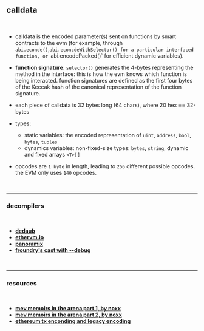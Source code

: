 ## calldata

<br>

* calldata is the encoded parameter(s) sent on functions by smart contracts to the evm (for example, through `abi.econde()`,`abi.econcdeWithSelector() for a particular interfaced function, or `abi.encodePacked()` for efficient dynamic variables). 

* **function signature**: `selector()` generates the 4-bytes representing the method in the interface: this is how the evm knows which function is being interacted. function signatures are defined as the first four bytes of the Keccak hash of the canonical representation of the function signature.

* each piece of calldata is 32 bytes long (64 chars), where 20 hex == 32-bytes

* types:
   - static variables: the encoded representation of `uint`, `address`, `bool`, `bytes`, `tuples`
   - dynamics variables: non-fixed-size types: `bytes`, `string`, dynamic and fixed arrays `<T>[]`

* opcodes are `1 byte` in length, leading to `256` different possible opcodes. the EVM only uses `140` opcodes.

<br>

----

### decompilers

<br>

* **[dedaub](https://library.dedaub.com/)**
* **[ethervm.io](https://ethervm.io/decompile)**
* **[panoramix](https://github.com/eveem-org/panoramix)**
* **[froundry's cast with --debug](https://book.getfoundry.sh/cast/index.html)**


<br>


---

### resources

<br>

* **[mev memoirs in the arena part 1, by noxx](https://noxx.substack.com/p/mev-memoirs-into-the-arena-chapter?s=r)**
* **[mev memoirs in the arena part 2, by noxx](https://noxx.substack.com/p/mev-memoirs-into-the-arena-chapter-3e9)**
* **[ethereum tx enconding and legacy encoding](https://hoangtrinhj.com/articles/ethereum-transaction-encoding)**

